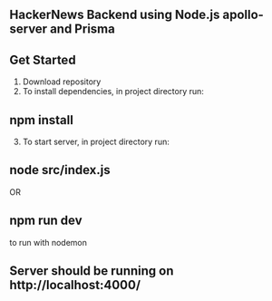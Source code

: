 ## HackerNews Backend using Node.js apollo-server and Prisma

## Get Started
1. Download repository
2. To install dependencies, in project directory run:

## npm install

3. To start server, in project directory run:

## node src/index.js

OR

## npm run dev

to run with nodemon

## Server should be running on http://localhost:4000/
